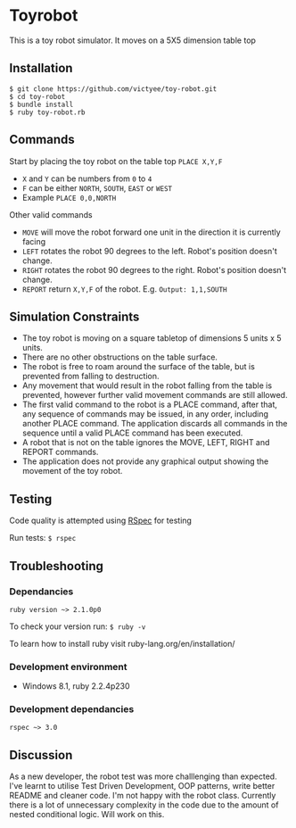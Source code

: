 # Toyrobot
This is a toy robot simulator. It moves on a 5X5 dimension table top

## Installation
    $ git clone https://github.com/victyee/toy-robot.git
    $ cd toy-robot
    $ bundle install
    $ ruby toy-robot.rb
    
## Commands
Start by placing the toy robot on the table top
    `PLACE X,Y,F`

- `X` and `Y` can be numbers from `0` to `4`
- `F` can be either `NORTH`, `SOUTH`, `EAST` or `WEST`
- Example `PLACE 0,0,NORTH`

Other valid commands
- `MOVE` will move the robot forward one unit in the direction it is currently facing
- `LEFT` rotates the robot 90 degrees to the left. Robot's position doesn't change.
- `RIGHT` rotates the robot 90 degrees to the right. Robot's position doesn't change.
- `REPORT` return `X,Y,F` of the robot. E.g. `Output: 1,1,SOUTH`


## Simulation Constraints
- The toy robot is moving on a square tabletop of dimensions 5 units x 5 units.
- There are no other obstructions on the table surface.
- The robot is free to roam around the surface of the table, but is prevented from falling to destruction.
- Any movement that would result in the robot falling from the table is prevented, however further valid movement commands are still allowed.
- The first valid command to the robot is a PLACE command, after that, any sequence of commands may be issued, in any order, including another PLACE command. The application discards all commands in the sequence until a valid PLACE command has been executed.
- A robot that is not on the table ignores the MOVE, LEFT, RIGHT and REPORT commands.
- The application does not provide any graphical output showing the movement of the toy robot.

## Testing
Code quality is attempted using [RSpec](http://rspec.info/) for testing

Run tests:
`$ rspec`

## Troubleshooting
### Dependancies
`ruby version ~> 2.1.0p0`

To check your version run:
`$ ruby -v`

To learn how to install ruby visit ruby-lang.org/en/installation/

### Development environment
- Windows 8.1, ruby 2.2.4p230

### Development dependancies
`rspec ~> 3.0`

## Discussion
As a new developer, the robot test was more challlenging than expected. I've learnt to utilise Test Driven Development, OOP patterns, write better README and cleaner code. I'm not happy with the robot class. Currently there is a lot of unnecessary complexity in the code due to the amount of nested conditional logic. Will work on this.
